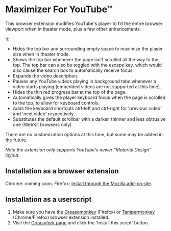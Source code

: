 # Maximizer For YouTube™

This browser extension modifies YouTube's player to fill the entire browser viewport when in theater mode, plus a few other enhancements.

It:

* Hides the top bar and surrounding empty space to maximize the player size when in theater mode.
* Shows the top bar whenever the page isn't scrolled all the way to the top. The top bar can also be toggled with the escape key, which would also cause the search box to automatically receive focus.
* Expands the video description.
* Pauses any YouTube videos playing in background tabs whenever a video starts playing (embedded videos are not supported at this time).
* Hides the thin red progress bar at the top of the page.
* Automatically gives the player keyboard focus when the page is scrolled to the top, to allow for keyboard controls.
* Adds the keyboard shortcuts ctrl-left and ctrl-right for 'previous video' and 'next video' respectively.
* Substitutes the default scrollbar with a darker, thinner and less obtrusive one (WebKit browsers only)

There are no customization options at this time, but some may be added in the future.

_Note the extension only supports YouTube's newer "Material Design" layout._

## Installation as a browser extension

Chrome: coming soon.
Firefox: [Install through the Mozilla add-on site](https://addons.mozilla.org/en-US/firefox/addon/maximizer-for-youtube/).

## Installation as a userscript

1. Make sure you have the [Greasemonkey](https://addons.mozilla.org/en-US/firefox/addon/greasemonkey/) (Firefox) or [Tampermonkey](https://chrome.google.com/webstore/detail/tampermonkey/dhdgffkkebhmkfjojejmpbldmpobfkfo?hl=en) (Chrome/Firefox) browser extension installed.
2. Visit the [Greasyfork page](https://greasyfork.org/en/scripts/33243-maximizer-for-youtube) and click the 'Install this script' button.
